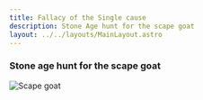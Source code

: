 ```yaml
---
title: Fallacy of the Single cause
description: Stone Age hunt for the scape goat
layout: ../../layouts/MainLayout.astro
---
```


### Stone age hunt for the scape goat

![Scape goat](/images/scape-goat.jpg)


